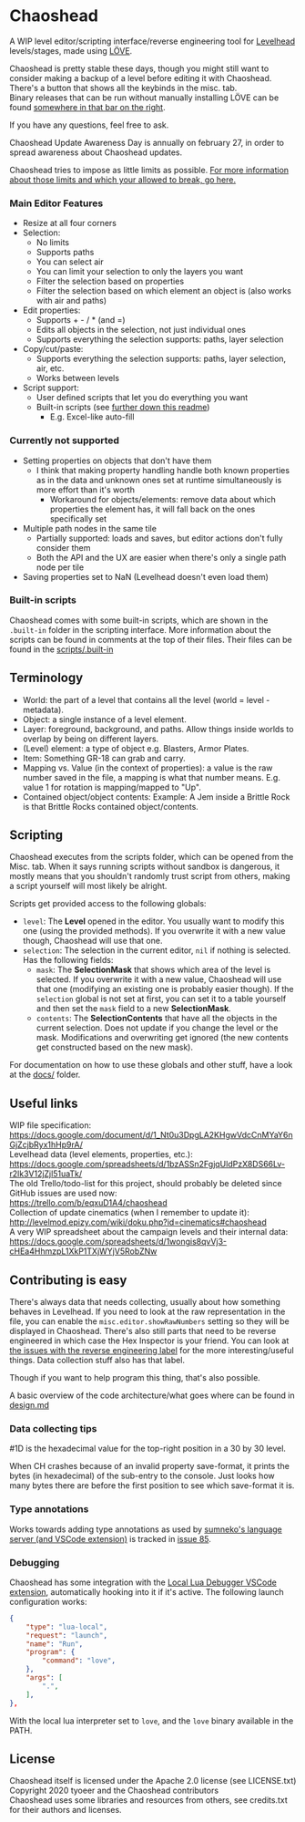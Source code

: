 # Chaoshead

A WIP level editor/scripting interface/reverse engineering tool for [Levelhead](https://lvlhd.co) levels/stages,
made using [LÖVE](http://www.love2d.org).

Chaoshead is pretty stable these days, though you might still want to consider making a backup of a level before editing it with Chaoshead. \
There's a button that shows all the keybinds in the misc. tab. \
Binary releases that can be run without manually installing LÖVE can be found
[somewhere in that bar on the right](https://github.com/tyoeer/Chaoshead/releases).

If you have any questions, feel free to ask.

Chaoshead Update Awareness Day is annually on february 27, in order to spread awareness about Chaoshead updates.

Chaoshead tries to impose as little limits as possible.
[For more information about those limits and which your allowed to break, go here.](http://levelmod.epizy.com/wiki/doku.php?id=blocked_stuff)

### Main Editor Features

- Resize at all four corners
- Selection:
	- No limits
	- Supports paths
	- You can select air
	- You can limit your selection to only the layers you want
	- Filter the selection based on properties
	- Filter the selection based on which element an object is (also works with air and paths)
- Edit properties:
	- Supports + - / * (and =)
	- Edits all objects in the selection, not just individual ones
	- Supports everything the selection supports: paths, layer selection
- Copy/cut/paste:
	- Supports everything the selection supports: paths, layer selection, air, etc.
	- Works between levels
- Script support:
	- User defined scripts that let you do everything you want
	- Built-in scripts (see [further down this readme](#built-in-scripts))
		- E.g. Excel-like auto-fill

### Currently not supported

- Setting properties on objects that don't have them
  - I think that making property handling handle both known properties as in the data and unknown ones set at runtime simultaneously is more effort than it's worth
	- Workaround for objects/elements: remove data about which properties the element has, it will fall back on the ones specifically set
- Multiple path nodes in the same tile
	- Partially supported: loads and saves, but editor actions don't fully consider them
	- Both the API and the UX are easier when there's only a single path node per tile
- Saving properties set to NaN (Levelhead doesn't even load them)

### Built-in scripts

Chaoshead comes with some built-in scripts, which are shown in the `.built-in` folder in the scripting interface.
More information about the scripts can be found in comments at the top of their files. Their files can be found in the [scripts/.built-in](scripts/.built-in)

## Terminology

- World: the part of a level that contains all the level (world = level - metadata).
- Object: a single instance of a level element.
- Layer: foreground, background, and paths. Allow things inside worlds to overlap by being on different layers.
- (Level) element: a type of object e.g. Blasters, Armor Plates.
- Item: Something GR-18 can grab and carry.
- Mapping vs. Value (in the context of properties): a value is the raw number saved in the file, a mapping is what that number means.
  E.g. value 1 for rotation is mapping/mapped to "Up".
- Contained object/object contents: Example: A Jem inside a Brittle Rock is that Brittle Rocks contained object/contents.

## Scripting

Chaoshead executes from the scripts folder, which can be opened from the Misc. tab.
When it says running scripts without sandbox is dangerous, it mostly means that you shouldn't randomly trust script from others,
making a script yourself will most likely be alright.

Scripts get provided access to the following globals:
- `level`: The **Level** opened in the editor. You usually want to modify this one (using the provided methods).
  If you overwrite it with a new value though, Chaoshead will use that one.
- `selection`: The selection in the current editor, `nil` if nothing is selected. Has the following fields:
  - `mask`: The **SelectionMask** that shows which area of the level is selected.
    If you overwrite it with a new value, Chaoshead will use that one (modifying an existing one is probably easier though).
    If the `selection` global is not set at first, you can set it to a table yourself and then set the `mask` field to a new **SelectionMask**.
  - `contents`: The **SelectionContents** that have all the objects in the current selection.
    Does not update if you change the level or the mask.
    Modifications and overwriting get ignored (the new contents get constructed based on the new mask).

For documentation on how to use these globals and other stuff, have a look at the [docs/](docs/) folder.

## Useful links

WIP file specification:<br>
https://docs.google.com/document/d/1_Nt0u3DpgLA2KHgwVdcCnMYaY6nGjZcjbRyx1hHp9rA/<br>
Levelhead data (level elements, properties, etc.):<br>
https://docs.google.com/spreadsheets/d/1bzASSn2FgjqUldPzX8DS66Lv-r2lk3V12jZjl51uaTk/<br>
The old Trello/todo-list for this project, should probably be deleted since GitHub issues are used now:<br>
https://trello.com/b/eqxuD1A4/chaoshead<br>
Collection of update cinematics (when I remember to update it):<br>
http://levelmod.epizy.com/wiki/doku.php?id=cinematics#chaoshead<br>
A very WIP spreadsheet about the campaign levels and their internal data:<br>
https://docs.google.com/spreadsheets/d/1wongis8qvVj3-cHEa4HhmzpL1XkP1TXjWYjV5RobZNw

## Contributing is easy

There's always data that needs collecting, usually about how something behaves in Levelhead.
If you need to look at the raw representation in the file, you can enable the `misc.editor.showRawNumbers` setting so they will be displayed in Chaoshead.
There's also still parts that need to be reverse engineered in which case the Hex Inspector is your friend.
You can look at [the issues with the reverse engineering label](https://github.com/tyoeer/Chaoshead/labels/reverse%20engineering)
for the more interesting/useful things. Data collection stuff also has that label.

Though if you want to help program this thing, that's also possible.

A basic overview of the code architecture/what goes where can be found in [design.md](design.md)

### Data collecting tips

\#1D is the hexadecimal value for the top-right position in a 30 by 30 level.

When CH crashes because of an invalid property save-format, it prints the bytes (in hexadecimal) of the sub-entry to the console.
Just looks how many bytes there are before the first position to see which save-format it is.

### Type annotations

Works towards adding type annotations as used by [sumneko's language server (and VSCode extension)](https://github.com/sumneko/lua-language-server) is tracked in [issue 85](https://github.com/tyoeer/Chaoshead/issues/85).

### Debugging

Chaoshead has some integration with the [Local Lua Debugger VSCode extension](https://marketplace.visualstudio.com/items?itemName=tomblind.local-lua-debugger-vscode), automatically hooking into it if it's active. The following launch configuration works:
```json
{
	"type": "lua-local",
	"request": "launch",
	"name": "Run",
	"program": {
		"command": "love",
	},
	"args": [
		".",
	],
},
```
With the local lua interpreter set to `love`, and the `love` binary available in the PATH.

## License

Chaoshead itself is licensed under the Apache 2.0 license (see LICENSE.txt)<br>
Copyright 2020 tyoeer and the Chaoshead contributors<br>
Chaoshead uses some libraries and resources from others, see credits.txt for their authors and licenses.<br>
